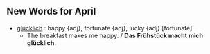 ## New Words for April

- [glücklich](http://www.dict.cc/?s=gl%C3%BCcklich) : happy {adj}, fortunate {adj}, lucky {adj} [fortunate]
  - The breakfast makes me happy. / **Das Frühstück macht mich glücklich.**


